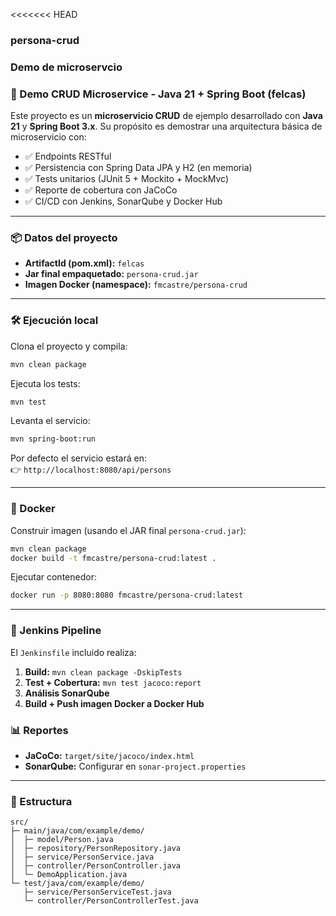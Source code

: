 <<<<<<< HEAD

### persona-crud

### Demo de microservcio

### 🚀 Demo CRUD Microservice - Java 21 + Spring Boot (felcas)

Este proyecto es un **microservicio CRUD** de ejemplo desarrollado con **Java 21** y **Spring Boot 3.x**.
Su propósito es demostrar una arquitectura básica de microservicio con:

- ✅ Endpoints RESTful
- ✅ Persistencia con Spring Data JPA y H2 (en memoria)
- ✅ Tests unitarios (JUnit 5 + Mockito + MockMvc)
- ✅ Reporte de cobertura con JaCoCo
- ✅ CI/CD con Jenkins, SonarQube y Docker Hub

---

### 📦 Datos del proyecto

- **ArtifactId (pom.xml):** `felcas`
- **Jar final empaquetado:** `persona-crud.jar`
- **Imagen Docker (namespace):** `fmcastre/persona-crud`

---

### 🛠️ Ejecución local

Clona el proyecto y compila:

```bash
mvn clean package
```

Ejecuta los tests:

```bash
mvn test
```

Levanta el servicio:

```bash
mvn spring-boot:run
```

Por defecto el servicio estará en:  
👉 `http://localhost:8080/api/persons`

---

### 🐳 Docker

Construir imagen (usando el JAR final `persona-crud.jar`):

```bash
mvn clean package
docker build -t fmcastre/persona-crud:latest .
```

Ejecutar contenedor:

```bash
docker run -p 8080:8080 fmcastre/persona-crud:latest
```

---

### 🤖 Jenkins Pipeline

El `Jenkinsfile` incluido realiza:

1. **Build:** `mvn clean package -DskipTests`
2. **Test + Cobertura:** `mvn test jacoco:report`
3. **Análisis SonarQube**
4. **Build + Push imagen Docker a Docker Hub**


### 📊 Reportes

- **JaCoCo:** `target/site/jacoco/index.html`
- **SonarQube:** Configurar en `sonar-project.properties`

---

### 🧱 Estructura

```
src/
├─ main/java/com/example/demo/
│  ├─ model/Person.java
│  ├─ repository/PersonRepository.java
│  ├─ service/PersonService.java
│  ├─ controller/PersonController.java
│  └─ DemoApplication.java
└─ test/java/com/example/demo/
   ├─ service/PersonServiceTest.java
   └─ controller/PersonControllerTest.java
```